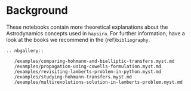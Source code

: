 # Background

These notebooks contain more theoretical explanations about the Astrodynamics concepts used in `hapsira`. For further information, have a look at the books we recommend in the {ref}`bibliography`.

```{eval-rst}
.. nbgallery::

   /examples/comparing-hohmann-and-bielliptic-transfers.myst.md
   /examples/propagation-using-cowells-formulation.myst.md
   /examples/revisiting-lamberts-problem-in-python.myst.md
   /examples/studying-hohmann-transfers.myst.md
   /examples/multirevolutions-solution-in-lamberts-problem.myst.md

```
